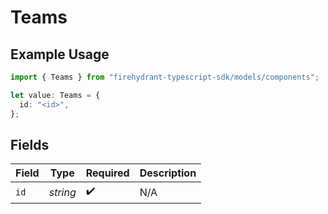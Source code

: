 # Teams

## Example Usage

```typescript
import { Teams } from "firehydrant-typescript-sdk/models/components";

let value: Teams = {
  id: "<id>",
};
```

## Fields

| Field              | Type               | Required           | Description        |
| ------------------ | ------------------ | ------------------ | ------------------ |
| `id`               | *string*           | :heavy_check_mark: | N/A                |